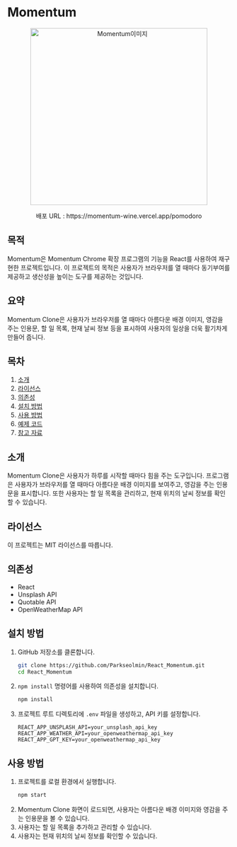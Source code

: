 

# Momentum

 <p align="center"><img src="https://github.com/Parkseolmin/Todo-List-App-with-React/assets/76764414/e7235ae7-9ef7-444a-9ae1-12cf92e02576e" alt="Momentum이미지" width="400"/></p>
<p align="center">배포 URL : https://momentum-wine.vercel.app/pomodoro</p>

## 목적
Momentum은 Momentum Chrome 확장 프로그램의 기능을 React를 사용하여 재구현한 프로젝트입니다. 이 프로젝트의 목적은 사용자가 브라우저를 열 때마다 동기부여를 제공하고 생산성을 높이는 도구를 제공하는 것입니다.

## 요약
Momentum Clone은 사용자가 브라우저를 열 때마다 아름다운 배경 이미지, 영감을 주는 인용문, 할 일 목록, 현재 날씨 정보 등을 표시하여 사용자의 일상을 더욱 활기차게 만들어 줍니다.

## 목차
1. [소개](#소개)
2. [라이선스](#라이선스)
3. [의존성](#의존성)
4. [설치 방법](#설치-방법)
5. [사용 방법](#사용-방법)
6. [예제 코드](#예제-코드)
7. [참고 자료](#참고-자료)

## 소개
Momentum Clone은 사용자가 하루를 시작할 때마다 힘을 주는 도구입니다. 프로그램은 사용자가 브라우저를 열 때마다 아름다운 배경 이미지를 보여주고, 영감을 주는 인용문을 표시합니다. 또한 사용자는 할 일 목록을 관리하고, 현재 위치의 날씨 정보를 확인할 수 있습니다.

## 라이선스
이 프로젝트는 MIT 라이선스를 따릅니다.

## 의존성
- React
- Unsplash API
- Quotable API
- OpenWeatherMap API

## 설치 방법
1. GitHub 저장소를 클론합니다.
    ```bash
    git clone https://github.com/Parkseolmin/React_Momentum.git
    cd React_Momentum
    ```
2. `npm install` 명령어를 사용하여 의존성을 설치합니다.
    ```bash
    npm install
    ```
3. 프로젝트 루트 디렉토리에 `.env` 파일을 생성하고, API 키를 설정합니다.
    ```
   REACT_APP_UNSPLASH_API=your_unsplash_api_key
    REACT_APP_WEATHER_API=your_openweathermap_api_key
    REACT_APP_GPT_KEY=your_openweathermap_api_key
    ```

## 사용 방법
1. 프로젝트를 로컬 환경에서 실행합니다.
    ```bash
    npm start
    ```
2. Momentum Clone 화면이 로드되면, 사용자는 아름다운 배경 이미지와 영감을 주는 인용문을 볼 수 있습니다.
3. 사용자는 할 일 목록을 추가하고 관리할 수 있습니다.
4. 사용자는 현재 위치의 날씨 정보를 확인할 수 있습니다.


